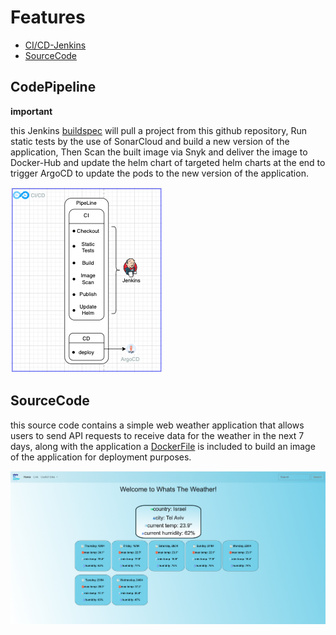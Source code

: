 # Features

- [CI/CD-Jenkins](./CodePipeline)
- [SourceCode](./weather_app)

## CodePipeline

**important**

this Jenkins [buildspec](./Jenkinsfile) will pull a project from this github repository, Run static tests by the use of SonarCloud and build a new version of the application, Then Scan the built image via Snyk and deliver the image to Docker-Hub and update the helm chart of targeted helm charts at the end to trigger ArgoCD to update the pods to the new version of the application.

![Topology](./Resources/Pipeline.png)

## SourceCode

this source code contains a simple web weather application that allows users to send API requests to receive data for the weather in the next 7 days, along with the application a [DockerFile](./weather_app/Python-Project/Dockerfile) is included to build an image of the application for deployment purposes.

![App Example](./Resources/App.png)